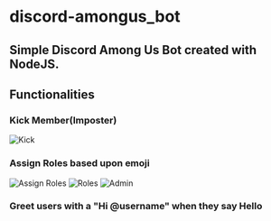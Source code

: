# discord-amongus_bot
## Simple Discord Among Us Bot created with NodeJS.

## Functionalities

### Kick Member(Imposter)
![Kick](https://i.ibb.co/6rqkSF8/88575edd-675e-4881-9192-a442c98fdac0.jpg)


### Assign Roles based upon emoji 
![Assign Roles](https://i.ibb.co/28JbTpb/975c54ce-14a8-4062-83c5-fe2bd4d97244.jpg)
![Roles](https://i.ibb.co/hBW7QbG/643f8366-b739-4141-80b6-ba0b712a49d9.jpg)
![Admin](https://i.ibb.co/3hZBbxw/IMG-20201019-122935.jpg)

### Greet users with a "Hi @username" when they say Hello


